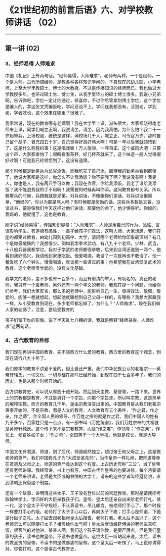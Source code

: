 # 《21世纪初的前言后语》六、对学校教师讲话 （02）

------

## 第一讲 (02)

### 3、经师易得 人师难求

中国《礼记》上有两句话，“经师易得，人师难求”。老师有两种，一个是经师，一个是人师。古代所谓经师，是教各种各样知识学问的。下自现在的幼儿园、小学老师，上至大学里教硕士、博士的大教授，不过是传播知识的经师而已。我也做过大学教授多年，也带过硕士生、博士生，从我手里毕业的硕士博士很多。我说小兄弟啊，告诉你吧，学位一定让你通过，恭喜你，不过你尽管拿到博士学位，这个学位是骗人的，拿这张文凭骗饭吃，学问还谈不上。学问连我都没有，活到老，学到老，学者效也，这个效果在哪里？很难了。

我常常说，现在的教育哪有老师啊？我在大学里上课，派头很大，大家都晓得南老师来上课，同学们喊立正啊，我说请坐，请坐。因为我真怕，为什么怕？我二十一岁起带兵，上场校阅，统统是这样，满校场几千人，喊立正，司令官万岁。那时自己留个胡子，冒充四五十岁，自己觉得好高好伟大啊！可是一年以后我就领悟到了，这是什么狗屁的事！这是唱戏嘛！万人敬仰，一呼百诺，这个威风大吧！只要出个声，大家都害怕了；眼睛看看茶杯，好几杯茶就来了，这个味道一般人觉得很好过啊！可是我已经领悟到了，这没有道理。

那个时候都是勤务兵为长官添饭，而我吃完了自己添，服侍我的勤务兵看到都傻了，他说大家都是这样，你怎么不让我添饭？你不要我了啊？我说没有啊！我是人，你也是人，我有两只手可以做；我现在作官，你给我添饭，我老了谁给我添饭？我不能浪费我的手不用啊！我需要的时候再叫你添。这同教育都有关系。所以我带兵的时候，兵跟我就是兄弟。对兵讲话，不像跟你们讲话，对兵讲话很简单，“他妈的”，你以为那是骂人吗？有时候那是奖励的话。这些兵多数是文盲，没读过书，要是像我们今天这样对他们讲话，那要他的命了，他才懒得听。你娘的，我妈的，他就懂了。这也是教育。

刚才讲“经师易得”，传播知识容易；“人师难求”，人师是用自己的行为、品性、言语影响学生。有道德有品性，一辈子给孩子们效法，这叫人师。大家想想，我们在座的都受过教育，由幼儿园到初高中、大学，请问哪个老师给你印象最深刻？有几个是你最敬佩的？我想很少。例如我学拳术武功，有八九十个老师，少林、武当，十八般兵器我都学过。我对于学武的老师都很恭敬，后来到台湾还碰到一两个，他看到我好高兴，我请他到家里吃饭。他爱喝酒，我请了一次就再也不敢请了。他一餐饭吃了六个钟头，慢慢喝酒，就谈那一些讲过的事；他希望我在台湾恢复武术的教育。这个老师专学武的，没有文化基础。

我学文的老师，差不多也有一百多个，而且有前清的举人，有功名的。真正的老师，我只有一个袁老师，另外还有一两个学文的老师。我现在提一个问题，也给你们参考，我们大家反省，那么多的老师中，能影响自己一生，值得效法、敬佩、敬爱的，能够一想就想起，想起他就跟想到自己父母一样的，有哪些？我想大家跟我一样，从小受教育到现在，多少老师都忘掉了，为什么？“人师难求”。现在我们做人家的老师了，注意，要给受教育的

孩子们留下你的影像。说了半天乱七八糟的话，我就是解释“经师易得，人师难求”这两句话。

### 4、古代教育的目标

我们现在再讲中国的教育。先不谈西方什么爱的教育，西方爱的教育这个观念，到现在流行八九十年了。

我们原本的教育不讲爱不爱的，但比爱还严重。我们中华民族公认的老祖宗——黄帝轩辕氏，一切文化、一切基础在那时已经开始，到现在四干七百多年了。我们的历史，也是从那个时候开始的。

西方讲教育史，可以说从摩西十诫开始，然后到天主教、基督敦，一路下来。世界上的宗教都是教育，不过是另订一个宗旨，向那个宗旨走，所以叫宗教，这是简单的解释宗教。西方的教育几千年，是由宗教演变出来的。中国教育是从我们老祖宗黄帝开始的，不是宗教，而是人文的教育，人文教育有三个条件，“作之君，作之亲，作之师”。作全国人民的领导、作万姓之宗的就是作之君。我们中国人的姓有九干多个，百家姓只是一点点。有一部书叫《万姓统谱》，我们万姓宗奉的共祖就是黄帝轩辕氏。这个传下来不是宗教教育，而是“作之君”，作领导；“作之亲”，作长上，爱百姓如子女；“作之师”，全国等于一个大学校，他就是校长，就是大导师。

中国文化有君道、师道，到了后代，师道超然独立，超过帝王和父母之上，这是做老师的尊严。我们中国称孔子为“大成至圣先师”，当作皇帝一样礼拜，把师道尊奉在君道及父母之上，师道的尊严竟达到这个程度。上古历史有称“三公”，当了皇帝还有老师讲课。我经常讲，书上也有写，中国古代作皇帝的也要进修，每个月要请一个老师来讲课，老师是大臣或翰林院的大学士，请来的这些学者叫经筵侍讲，直到清朝还保留这个制度。

还有一个故事，讲明清这些太子、王子没有登位以前的宫廷教育。那时是请民间考取翰林学士、学问好的大臣来教孩子们，皇帝、皇太后还亲自出来给老师行礼。某一代，这个皇太子不守规矩，不认真读书，吊儿郎当，被老师打手心了，那个时候一样要打手心的哦。老师打了太子手心以后，再向太子下跪；打手心是师道，下跪是行臣子之礼。太子回去跟老祖母皇太后报告，老师打我。老太后不高兴了，这个老师怎么可以随便打太子？祖母给你出气吧！皇太后就请经筵侍讲的老师进宫吃饭，很客气的对他讲，某某人啊，我们这个孩子请你教，是要严厉点，但是我们皇家的孩子，读书也做皇帝，不读书也做皇帝。这位大臣一听站起来说，太后，读书的做圣贤的皇帝，不读书的是做暴虐的皇帝。这个皇太后一听愣了，马上说你讲得对，尽管打吧。这个是讲古代教育史。

